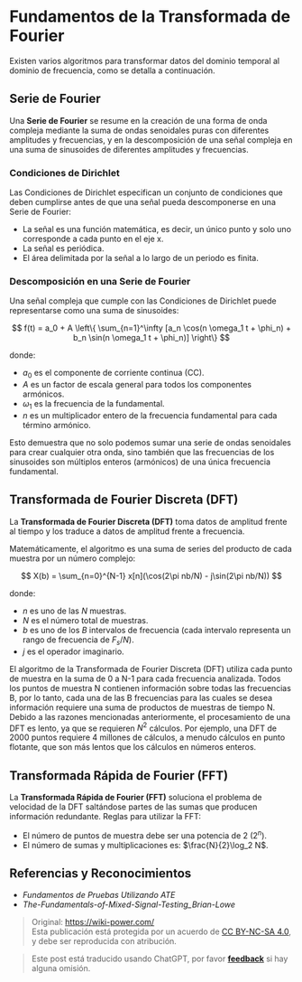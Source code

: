 # Fundamentos de la Transformada de Fourier

Existen varios algoritmos para transformar datos del dominio temporal al dominio de frecuencia, como se detalla a continuación.

## Serie de Fourier

Una **Serie de Fourier** se resume en la creación de una forma de onda compleja mediante la suma de ondas senoidales puras con diferentes amplitudes y frecuencias, y en la descomposición de una señal compleja en una suma de sinusoides de diferentes amplitudes y frecuencias.

### Condiciones de Dirichlet

Las Condiciones de Dirichlet especifican un conjunto de condiciones que deben cumplirse antes de que una señal pueda descomponerse en una Serie de Fourier:

- La señal es una función matemática, es decir, un único punto y solo uno corresponde a cada punto en el eje x.
- La señal es periódica.
- El área delimitada por la señal a lo largo de un periodo es finita.

### Descomposición en una Serie de Fourier

Una señal compleja que cumple con las Condiciones de Dirichlet puede representarse como una suma de sinusoides:

$$
f(t) = a_0 + A \left\{ \sum_{n=1}^\infty [a_n \cos(n \omega_1 t + \phi_n) + b_n \sin(n \omega_1 t + \phi_n)] \right\}
$$

donde:

- $a_0$ es el componente de corriente continua (CC).
- $A$ es un factor de escala general para todos los componentes armónicos.
- $\omega_1$ es la frecuencia de la fundamental.
- $n$ es un multiplicador entero de la frecuencia fundamental para cada término armónico.

Esto demuestra que no solo podemos sumar una serie de ondas senoidales para crear cualquier otra onda, sino también que las frecuencias de los sinusoides son múltiplos enteros (armónicos) de una única frecuencia fundamental.

## Transformada de Fourier Discreta (DFT)

La **Transformada de Fourier Discreta (DFT)** toma datos de amplitud frente al tiempo y los traduce a datos de amplitud frente a frecuencia.

Matemáticamente, el algoritmo es una suma de series del producto de cada muestra por un número complejo:

$$
X(b) = \sum_{n=0}^{N-1} x[n](\cos(2\pi nb/N) - j\sin(2\pi nb/N))
$$

donde:

- $n$ es uno de las $N$ muestras.
- $N$ es el número total de muestras.
- $b$ es uno de los $B$ intervalos de frecuencia (cada intervalo representa un rango de frecuencia de $F_s /N$).
- $j$ es el operador imaginario.

El algoritmo de la Transformada de Fourier Discreta (DFT) utiliza cada punto de muestra en la suma de 0 a N-1 para cada frecuencia analizada. Todos los puntos de muestra N contienen información sobre todas las frecuencias B, por lo tanto, cada una de las B frecuencias para las cuales se desea información requiere una suma de productos de muestras de tiempo N. Debido a las razones mencionadas anteriormente, el procesamiento de una DFT es lento, ya que se requieren $N^2$ cálculos. Por ejemplo, una DFT de 2000 puntos requiere 4 millones de cálculos, a menudo cálculos en punto flotante, que son más lentos que los cálculos en números enteros.

## Transformada Rápida de Fourier (FFT)

La **Transformada Rápida de Fourier (FFT)** soluciona el problema de velocidad de la DFT saltándose partes de las sumas que producen información redundante. Reglas para utilizar la FFT:

- El número de puntos de muestra debe ser una potencia de 2 ($2^n$).
- El número de sumas y multiplicaciones es: $\frac{N}{2}\log_2 N$.

## Referencias y Reconocimientos

- _Fundamentos de Pruebas Utilizando ATE_
- _The-Fundamentals-of-Mixed-Signal-Testing_Brian-Lowe_

> Original: <https://wiki-power.com/>  
> Esta publicación está protegida por un acuerdo de [CC BY-NC-SA 4.0](https://creativecommons.org/licenses/by/4.0/deed.es), y debe ser reproducida con atribución.

> Este post está traducido usando ChatGPT, por favor [**feedback**](https://github.com/linyuxuanlin/Wiki_MkDocs/issues/new) si hay alguna omisión.
